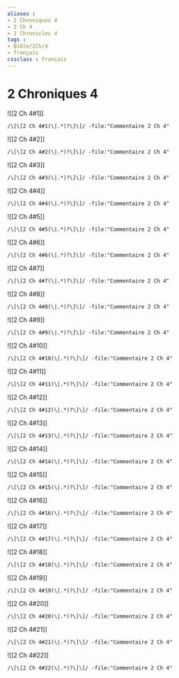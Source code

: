 ```yaml
---
aliases : 
- 2 Chroniques 4
- 2 Ch 4
- 2 Chronicles 4
tags : 
- Bible/2Ch/4
- français
cssclass : français
---
```


# 2 Chroniques 4

![[2 Ch 4#1]]

```query
/\[\[2 Ch 4#1(\|.*)?\]\]/ -file:"Commentaire 2 Ch 4"
```

![[2 Ch 4#2]]

```query
/\[\[2 Ch 4#2(\|.*)?\]\]/ -file:"Commentaire 2 Ch 4"
```

![[2 Ch 4#3]]

```query
/\[\[2 Ch 4#3(\|.*)?\]\]/ -file:"Commentaire 2 Ch 4"
```

![[2 Ch 4#4]]

```query
/\[\[2 Ch 4#4(\|.*)?\]\]/ -file:"Commentaire 2 Ch 4"
```

![[2 Ch 4#5]]

```query
/\[\[2 Ch 4#5(\|.*)?\]\]/ -file:"Commentaire 2 Ch 4"
```

![[2 Ch 4#6]]

```query
/\[\[2 Ch 4#6(\|.*)?\]\]/ -file:"Commentaire 2 Ch 4"
```

![[2 Ch 4#7]]

```query
/\[\[2 Ch 4#7(\|.*)?\]\]/ -file:"Commentaire 2 Ch 4"
```

![[2 Ch 4#8]]

```query
/\[\[2 Ch 4#8(\|.*)?\]\]/ -file:"Commentaire 2 Ch 4"
```

![[2 Ch 4#9]]

```query
/\[\[2 Ch 4#9(\|.*)?\]\]/ -file:"Commentaire 2 Ch 4"
```

![[2 Ch 4#10]]

```query
/\[\[2 Ch 4#10(\|.*)?\]\]/ -file:"Commentaire 2 Ch 4"
```

![[2 Ch 4#11]]

```query
/\[\[2 Ch 4#11(\|.*)?\]\]/ -file:"Commentaire 2 Ch 4"
```

![[2 Ch 4#12]]

```query
/\[\[2 Ch 4#12(\|.*)?\]\]/ -file:"Commentaire 2 Ch 4"
```

![[2 Ch 4#13]]

```query
/\[\[2 Ch 4#13(\|.*)?\]\]/ -file:"Commentaire 2 Ch 4"
```

![[2 Ch 4#14]]

```query
/\[\[2 Ch 4#14(\|.*)?\]\]/ -file:"Commentaire 2 Ch 4"
```

![[2 Ch 4#15]]

```query
/\[\[2 Ch 4#15(\|.*)?\]\]/ -file:"Commentaire 2 Ch 4"
```

![[2 Ch 4#16]]

```query
/\[\[2 Ch 4#16(\|.*)?\]\]/ -file:"Commentaire 2 Ch 4"
```

![[2 Ch 4#17]]

```query
/\[\[2 Ch 4#17(\|.*)?\]\]/ -file:"Commentaire 2 Ch 4"
```

![[2 Ch 4#18]]

```query
/\[\[2 Ch 4#18(\|.*)?\]\]/ -file:"Commentaire 2 Ch 4"
```

![[2 Ch 4#19]]

```query
/\[\[2 Ch 4#19(\|.*)?\]\]/ -file:"Commentaire 2 Ch 4"
```

![[2 Ch 4#20]]

```query
/\[\[2 Ch 4#20(\|.*)?\]\]/ -file:"Commentaire 2 Ch 4"
```

![[2 Ch 4#21]]

```query
/\[\[2 Ch 4#21(\|.*)?\]\]/ -file:"Commentaire 2 Ch 4"
```

![[2 Ch 4#22]]

```query
/\[\[2 Ch 4#22(\|.*)?\]\]/ -file:"Commentaire 2 Ch 4"
```

